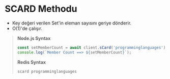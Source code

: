 # SCARD Methodu

* Key değeri verilen Set'in eleman sayısını geriye dönderir.
* O(1)'de çalışır.
> <b>Node.js Syntax</b>
> ````javascript
> const setMemberCount = await client.sCard('programminglanguages');
> console.log(`Member Count ==> ${setMemberCount}`);
> ````
> <b>Redis Syntax</b>
> ````SQL
> scard programminglanguages
> ````
